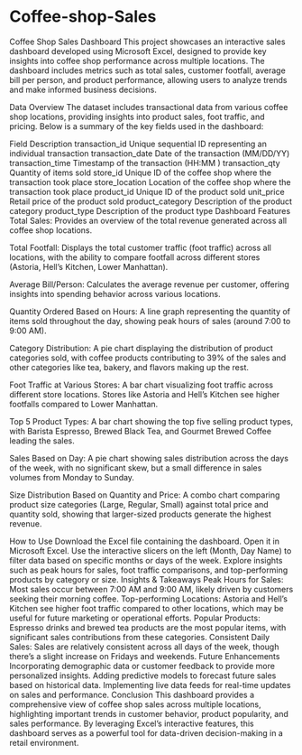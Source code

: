 # Coffee-shop-Sales
Coffee Shop Sales Dashboard
This project showcases an interactive sales dashboard developed using Microsoft Excel, designed to provide key insights into coffee shop performance across multiple locations. The dashboard includes metrics such as total sales, customer footfall, average bill per person, and product performance, allowing users to analyze trends and make informed business decisions.

Data Overview
The dataset includes transactional data from various coffee shop locations, providing insights into product sales, foot traffic, and pricing. Below is a summary of the key fields used in the dashboard:

Field	Description
transaction_id	Unique sequential ID representing an individual transaction
transaction_date	Date of the transaction (MM/DD/YY)
transaction_time	Timestamp of the transaction (HH:MM
)
transaction_qty	Quantity of items sold
store_id	Unique ID of the coffee shop where the transaction took place
store_location	Location of the coffee shop where the transaction took place
product_id	Unique ID of the product sold
unit_price	Retail price of the product sold
product_category	Description of the product category
product_type	Description of the product type
Dashboard Features
Total Sales: Provides an overview of the total revenue generated across all coffee shop locations.

Total Footfall: Displays the total customer traffic (foot traffic) across all locations, with the ability to compare footfall across different stores (Astoria, Hell’s Kitchen, Lower Manhattan).

Average Bill/Person: Calculates the average revenue per customer, offering insights into spending behavior across various locations.

Quantity Ordered Based on Hours: A line graph representing the quantity of items sold throughout the day, showing peak hours of sales (around 7:00 to 9:00 AM).

Category Distribution: A pie chart displaying the distribution of product categories sold, with coffee products contributing to 39% of the sales and other categories like tea, bakery, and flavors making up the rest.

Foot Traffic at Various Stores: A bar chart visualizing foot traffic across different store locations. Stores like Astoria and Hell’s Kitchen see higher footfalls compared to Lower Manhattan.

Top 5 Product Types: A bar chart showing the top five selling product types, with Barista Espresso, Brewed Black Tea, and Gourmet Brewed Coffee leading the sales.

Sales Based on Day: A pie chart showing sales distribution across the days of the week, with no significant skew, but a small difference in sales volumes from Monday to Sunday.

Size Distribution Based on Quantity and Price: A combo chart comparing product size categories (Large, Regular, Small) against total price and quantity sold, showing that larger-sized products generate the highest revenue.

How to Use
Download the Excel file containing the dashboard.
Open it in Microsoft Excel.
Use the interactive slicers on the left (Month, Day Name) to filter data based on specific months or days of the week.
Explore insights such as peak hours for sales, foot traffic comparisons, and top-performing products by category or size.
Insights & Takeaways
Peak Hours for Sales: Most sales occur between 7:00 AM and 9:00 AM, likely driven by customers seeking their morning coffee.
Top-performing Locations: Astoria and Hell’s Kitchen see higher foot traffic compared to other locations, which may be useful for future marketing or operational efforts.
Popular Products: Espresso drinks and brewed tea products are the most popular items, with significant sales contributions from these categories.
Consistent Daily Sales: Sales are relatively consistent across all days of the week, though there’s a slight increase on Fridays and weekends.
Future Enhancements
Incorporating demographic data or customer feedback to provide more personalized insights.
Adding predictive models to forecast future sales based on historical data.
Implementing live data feeds for real-time updates on sales and performance.
Conclusion
This dashboard provides a comprehensive view of coffee shop sales across multiple locations, highlighting important trends in customer behavior, product popularity, and sales performance. By leveraging Excel’s interactive features, this dashboard serves as a powerful tool for data-driven decision-making in a retail environment.
